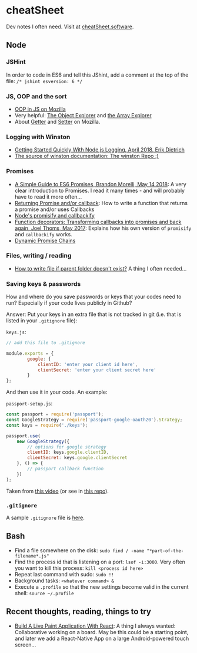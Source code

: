 # cheatSheet

Dev notes I often need. Visit at [cheatSheet.software](http://cheatsheet.software).

## Node

### JSHint

In order to code in ES6 and tell this JShint, add a comment at the top of the file: `/* jshint esversion: 6 */` 

### JS, OOP and the sort

* [OOP in JS on Mozilla](https://developer.mozilla.org/en-US/docs/Learn/JavaScript/Objects/Object-oriented_JS)
* Very helpful: [The Object Explorer](https://sdras.github.io/object-explorer/) and [the Array Explorer](https://sdras.github.io/array-explorer/)
* About [Getter](https://developer.mozilla.org/en-US/docs/Web/JavaScript/Reference/Functions/get) and [Setter](https://developer.mozilla.org/en-US/docs/Web/JavaScript/Reference/Functions/set) on Mozilla.

### Logging with Winston

* [Getting Started Quickly With Node.js Logging, April 2018, Erik Dietrich](https://blog.scalyr.com/2018/04/getting-started-quickly-node-js-logging/)
* [The source of winston documentation: The winston Repo ;)](https://github.com/winstonjs/winston)

### Promises

* [A Simple Guide to ES6 Promises, Brandon Morelli, May 14 2018](https://codeburst.io/a-simple-guide-to-es6-promises-d71bacd2e13a): A very clear introduction to Promises. I read it many times - and will probably have to read it more often...
* [Returning Promise and/or callback](https://stackoverflow.com/questions/36837963/javascript-return-promise-and-or-call-callback): How to write a function that returns a promise and/or uses Callbacks
* [Node's promisify and callbackify](https://medium.com/trabe/understanding-nodes-promisify-and-callbackify-d2b04efde0e0)
* [Function decorators: Transforming callbacks into promises and back again, Joel Thoms, May 2017](https://hackernoon.com/transforming-callbacks-into-promises-and-back-again-e274c7cf7293): Explains how his own version of `promisify` and `callbackify` works.
* [Dynamic Promise Chains](http://hellote.com/dynamic-promise-chains/)

### Files, writing / reading

* [How to write file if parent folder doesn't exist?](https://stackoverflow.com/questions/16316330/how-to-write-file-if-parent-folder-doesnt-exist) A thing I often needed...

### Saving keys & passwords

How and where do you save passwords or keys that your codes need to run? Especially if your code lives publicly in Github?

Answer: Put your keys in an extra file that is not tracked in git (i.e. that is listed in your `.gitignore` file):

`keys.js`:
```javascript
// add this file to .gitignore

module.exports = {
        google: {
            clientID: 'enter your client id here',
            clientSecret: 'enter your client secret here'
        }
};
```

And then use it in your code. An example:

`passport-setup.js`:
```javascript
const passport = require('passport');
const GoogleStrategy = require('passport-google-oauth20').Strategy;
const keys = require('./keys');

passport.use(
    new GoogleStrategy({
        // options for google strategy
        clientID: keys.google.clientID,
        clientSecret: keys.google.clientSecret
    }, () => {
        // passport callback function
    })
);
```
Taken from [this video](https://www.youtube.com/watch?v=7udDtgLs0ss&list=PL4cUxeGkcC9jdm7QX143aMLAqyM-jTZ2x&index=7) (or see in [this repo](https://github.com/iamshaunjp/oauth-playlist/tree/lesson-7/config)).

### `.gitignore`

A sample `.gitignore` file is [here](dot.gitignore).

## Bash

* Find a file somewhere on the disk: `sudo find / -name "*part-of-the-filename*.js"`
* Find the process id that is listening on a port: `lsof -i:3000`. Very often you want to kill this process: `kill <process id here>`
* Repeat last command with sudo: `sudo !!`
* Background tasks: `<whatever command> &`
* Execute a `.profile` so that the new settings become valid in the current shell: `source ~/.profile`

## Recent thoughts, reading, things to try

* [Build A Live Paint Application With React](https://codeburst.io/build-a-live-paint-application-with-react-ed534b403706): A thing I always wanted: Collaborative working on a board. May be this could be a starting point, and later we add a React-Native App on a large Android-powered touch screen...
